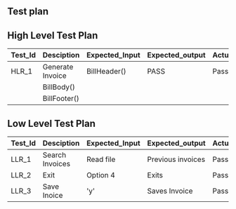 ## Test plan

## High Level Test Plan

| Test_Id  |     Desciption       |  Expected_Input | Expected_output  | Actual_Output | Type_of_Test |
| -------- |   --------------     |  -------------- | ---------------  | ------------- | -------------|
| HLR_1    |  Generate Invoice    | BillHeader()    |       PASS       |      Pass     | Requrirement |
                                  |   BillBody()    |                                
                                  |  BillFooter()   |                               
                                    
## Low Level Test Plan

| Test_Id  |            Desciption                     |  Expected_Input | Expected_output      | Actual_Output | Type_of_Test |
| -------- |   ------------------------------------    |  -------------- | ---------------      | ------------- | -------------|
| LLR_1    |          Search Invoices                  |  Read file      | Previous invoices    | Pass          | Requrirement |
| LLR_2    |               Exit                        |  Option 4       | Exits                | Pass          | Requrirement |
| LLR_3    |            Save Inoice                    |  'y'            | Saves Invoice        | Pass          | Requrirement |
